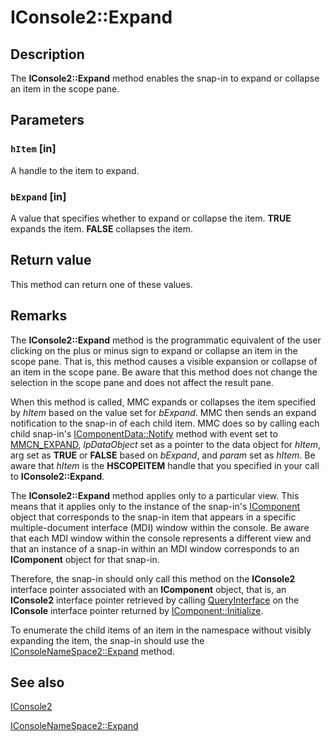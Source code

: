 # IConsole2::Expand

## Description

The **IConsole2::Expand** method enables the snap-in to expand or collapse an item in the scope pane.

## Parameters

### `hItem` [in]

A handle to the item to expand.

### `bExpand` [in]

A value that specifies whether to expand or collapse the item. **TRUE** expands the item. **FALSE** collapses the item.

## Return value

This method can return one of these values.

## Remarks

The **IConsole2::Expand** method is the programmatic equivalent of the user clicking on the plus or minus sign to expand or collapse an item in the scope pane. That is, this method causes a visible expansion or collapse of an item in the scope pane. Be aware that this method does not change the selection in the scope pane and does not affect the result pane.

When this method is called, MMC expands or collapses the item specified by *hItem* based on the value set for *bExpand*. MMC then sends an expand notification to the snap-in of each child item. MMC does so by calling each child snap-in's
[IComponentData::Notify](https://learn.microsoft.com/windows/desktop/api/mmc/nf-mmc-icomponentdata-notify) method with event set to [MMCN_EXPAND](https://learn.microsoft.com/previous-versions/windows/desktop/mmc/mmcn-expand), *lpDataObject* set as a pointer to the data object for *hItem*, arg set as **TRUE** or **FALSE** based on *bExpand*, and *param* set as *hItem*. Be aware that *hItem* is the **HSCOPEITEM** handle that you specified in your call to **IConsole2::Expand**.

The **IConsole2::Expand** method applies only to a particular view. This means that it applies only to the instance of the snap-in's
[IComponent](https://learn.microsoft.com/windows/desktop/api/mmc/nn-mmc-icomponent) object that corresponds to the snap-in item that appears in a specific multiple-document interface (MDI) window within the console. Be aware that each MDI window within the console represents a different view and that an instance of a snap-in within an MDI window corresponds to an
**IComponent** object for that snap-in.

Therefore, the snap-in should only call this method on the
**IConsole2** interface pointer associated with an
**IComponent** object, that is, an
**IConsole2** interface pointer retrieved by calling [QueryInterface](https://learn.microsoft.com/windows/desktop/api/unknwn/nf-unknwn-iunknown-queryinterface(q)) on the **IConsole** interface pointer returned by
[IComponent::Initialize](https://learn.microsoft.com/windows/desktop/api/mmc/nf-mmc-icomponent-initialize).

To enumerate the child items of an item in the namespace without visibly expanding the item, the snap-in should use the
[IConsoleNameSpace2::Expand](https://learn.microsoft.com/windows/desktop/api/mmc/nf-mmc-iconsolenamespace2-expand) method.

## See also

[IConsole2](https://learn.microsoft.com/windows/desktop/api/mmc/nn-mmc-iconsole2)

[IConsoleNameSpace2::Expand](https://learn.microsoft.com/windows/desktop/api/mmc/nf-mmc-iconsolenamespace2-expand)